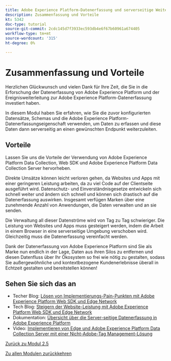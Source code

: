 ```yaml
---
title: Adobe Experience Platform-Datenerfassung und serverseitige Weiterleitung in Echtzeit - Zusammenfassung und Vorteile
description: Zusammenfassung und Vorteile
kt: 5342
doc-type: tutorial
source-git-commit: 2cdc145d7f3933ec593db4e6f67b60961a674405
workflow-type: tm+mt
source-wordcount: '315'
ht-degree: 0%

---
```


# Zusammenfassung und Vorteile

Herzlichen Glückwunsch und vielen Dank für Ihre Zeit, die Sie in die Erforschung der Datenerfassung von Adobe Experience Platform und der Ereignisweiterleitung zur Adobe Experience Platform-Datenerfassung investiert haben.

In diesem Modul haben Sie erfahren, wie Sie die zuvor konfigurierten Datensätze, Schemas und die Adobe Experience Platform-Datenerfassungseigenschaft verwenden, um Daten zu erfassen und diese Daten dann serverseitig an einen gewünschten Endpunkt weiterzuleiten.

## Vorteile

Lassen Sie uns die Vorteile der Verwendung von Adobe Experience Platform Data Collection, Web SDK und Adobe Experience Platform Data Collection Server hervorheben.

Direkte Umsätze können leicht verloren gehen, da Websites und Apps mit einer geringeren Leistung arbeiten, da zu viel Code auf der Clientseite ausgeführt wird. Datenschutz- und Einverständnisgesetze entwickeln sich schnell weiter und ändern sich schnell und können sich drastisch auf die Datenerfassung auswirken. Insgesamt verfügen Marken über eine zunehmende Anzahl von Anwendungen, die Daten verwalten und an sie senden.

Die Verwaltung all dieser Datenströme wird von Tag zu Tag schwieriger. Die Leistung von Websites und Apps muss gesteigert werden, indem die Arbeit in einem Browser in eine serverseitige Umgebung verschoben wird. Gleichzeitig muss die Datenerfassung vereinfacht werden.

Dank der Datenerfassung von Adobe Experience Platform sind Sie als Marke nun endlich in der Lage, Daten aus ihren Silos zu entfernen und diesen Datenfluss über Ihr Ökosystem so frei wie nötig zu gestalten, sodass Sie außergewöhnliche und kontextbezogene Kundenerlebnisse überall in Echtzeit gestalten und bereitstellen können!

## Sehen Sie sich das an

- Techer Blog: [Lösen von Implementierungs-Pain-Punkten mit Adobe Experience Platform Web SDK und Edge Network](https://medium.com/adobetech/solving-implementation-pain-points-with-adobe-experience-platform-web-sdk-and-edge-network-880b635e6819)
- Tech Blog: [Steigern der Website-Leistung mit Adobe Experience Platform Web SDK und Edge Network](https://medium.com/adobetech/boosting-website-performance-with-adobe-experience-platform-web-sdk-and-edge-network-329fcf70fdf9)
- Dokumentation: [Übersicht über die Server-seitige Datenerfassung in Adobe Experience Platform](https://experienceleague.adobe.com/docs/experience-platform/tags/event-forwarding/overview.html?lang=en#server-side-info)
- Video: [Implementieren von Edge und Adobe Experience Platform Data Collection Server mit einer Nicht-Adobe-Tag Management-Lösung](https://video.tv.adobe.com/v/331986?quality=12&learn=on)

[Zurück zu Modul 2.5](./aep-data-collection-ssf.md)

[Zu allen Modulen zurückkehren](./../../../overview.md)
